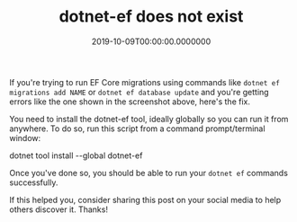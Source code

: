 ﻿---
title: dotnet-ef does not exist
date: "2019-10-09T00:00:00.0000000"
description: If you're trying to run EF Core migrations and getting errors, this post has the most common fix - you need to install the CLI tools for Entity Framework Core.
featuredImage: /img/dotnet-ef-tool-install.png
---

If you're trying to run EF Core migrations using commands like `dotnet ef migrations add NAME` or `dotnet ef database update` and you're getting errors like the one shown in the screenshot above, here's the fix.

You need to install the dotnet-ef tool, ideally globally so you can run it from anywhere. To do so, run this script from a command prompt/terminal window:

dotnet tool install --global dotnet-ef

Once you've done so, you should be able to run your `dotnet ef` commands successfully.

If this helped you, consider sharing this post on your social media to help others discover it. Thanks!

